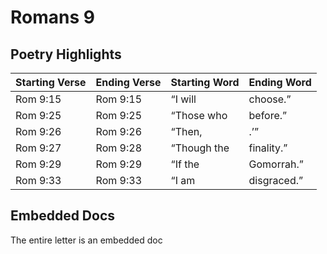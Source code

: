 # Romans 9

## Poetry Highlights

| Starting Verse | Ending Verse | Starting Word | Ending Word |
| :--- | :--- | :--- | :--- |
| Rom 9:15 | Rom 9:15 | “I will | choose.” |
| Rom 9:25 | Rom 9:25 | “Those who | before.” |
| Rom 9:26 | Rom 9:26 | “Then, | .’” |
| Rom 9:27 | Rom 9:28 | “Though the | finality.” |
| Rom 9:29 | Rom 9:29 | “If the | Gomorrah.” |
| Rom 9:33 | Rom 9:33 | “I am | disgraced.” |

## Embedded Docs

The entire letter is an embedded doc

